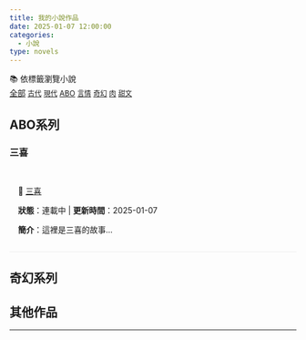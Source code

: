 ```yaml
---
title: 我的小說作品
date: 2025-01-07 12:00:00
categories: 
  - 小說
type: novels
---
```


<style>
.post-body h2,
.post-body h3 {
  position: absolute;
  left: -9999px;
  height: 1px;
  width: 1px;
  overflow: hidden;
}


/* TOC 展開收合樣式 */
.post-toc .nav-child {
  display: none;
}
.post-toc .nav-item.expanded > .nav-child {
  display: block;
}
.post-toc .nav-level-2 > .nav-link::before {
  content: "▶ ";
  font-size: 0.8em;
  color: #666;
  margin-right: 5px;
}
.post-toc .nav-item.expanded > .nav-link::before {
  content: "▼ ";
}
</style>

<script>
document.addEventListener('DOMContentLoaded', function() {
  // 為所有二級目錄項目添加點擊事件
  const level2Items = document.querySelectorAll('.post-toc .nav-level-2');
  
  level2Items.forEach(function(item) {
    const link = item.querySelector('.nav-link');
    const childNav = item.querySelector('.nav-child');
    
    if (childNav) {
      link.addEventListener('click', function(e) {
        e.preventDefault();
        // 只切換展開狀態，不跳轉
        item.classList.toggle('expanded');
      });
    }
  });
  
  // 為三級項目（小說名稱）添加跳轉功能
  const level3Items = document.querySelectorAll('.post-toc .nav-level-3 .nav-link');
  level3Items.forEach(function(link) {
    link.addEventListener('click', function(e) {
      e.preventDefault();
      const href = link.getAttribute('href');
      console.log('Clicked href:', href);
      
      if (href && href.startsWith('#')) {
        // 解碼 URL 編碼的錨點
        const decodedHref = decodeURIComponent(href);
        console.log('Decoded href:', decodedHref);
        
        // 根據錨點找到對應的小說連結
        const targetElement = document.querySelector(decodedHref);
        console.log('Target element:', targetElement);
        
        if (targetElement) {
          // 查找緊接著的內容元素 (現在是 novel-item div)
          let nextElement = targetElement.nextElementSibling;
          console.log('Next element:', nextElement);
          
          if (nextElement && nextElement.classList.contains('novel-item')) {
            // 在 novel-item div 內部尋找小說連結
            const novelLink = nextElement.querySelector('a[href$=".html"]');
            console.log('Novel link found:', novelLink);
            
            if (novelLink) {
              // 直接跳轉到小說頁面
              const novelHref = novelLink.getAttribute('href');
              console.log('Redirecting to:', novelHref);
              window.location.href = novelHref;
            } else {
              console.log('No novel link found, scrolling to position');
              targetElement.scrollIntoView({ behavior: 'smooth', block: 'start' });
            }
          } else {
            // 回退到舊邏輯：查找 p 標籤
            while (nextElement && nextElement.tagName !== 'P') {
              nextElement = nextElement.nextElementSibling;
            }
            
            if (nextElement) {
              const novelLink = nextElement.querySelector('a[href$=".html"]');
              console.log('Novel link found (fallback):', novelLink);
              
              if (novelLink) {
                const novelHref = novelLink.getAttribute('href');
                console.log('Redirecting to (fallback):', novelHref);
                window.location.href = novelHref;
              } else {
                console.log('No novel link found, scrolling to position');
                nextElement.scrollIntoView({ behavior: 'smooth', block: 'start' });
              }
            } else {
              console.log('No next element found');
            }
          }
        }
      }
    });
  });
});
</script>

<!-- 小說標籤雲 (使用 Next 原生樣式) -->
<div class="tag-cloud">
  <div class="tag-cloud-title">
    📚 依標籤瀏覽小說
  </div>
  <div class="tag-cloud-tags">
    <a href="#" class="tag-cloud-0" style="font-size: 14px;" data-tag="all">全部</a>
    <a href="#" class="tag-cloud-0" style="font-size: 12px;" data-tag="古代">古代</a>
    <a href="#" class="tag-cloud-0" style="font-size: 12px;" data-tag="現代">現代</a>
    <a href="#" class="tag-cloud-0" style="font-size: 13px;" data-tag="ABO">ABO</a>
    <a href="#" class="tag-cloud-0" style="font-size: 12px;" data-tag="言情">言情</a>
    <a href="#" class="tag-cloud-0" style="font-size: 12px;" data-tag="奇幻">奇幻</a>
    <a href="#" class="tag-cloud-0" style="font-size: 12px;" data-tag="肉">肉</a>
    <a href="#" class="tag-cloud-0" style="font-size: 12px;" data-tag="甜文">甜文</a>
  </div>
</div>

<script>
// 使用 Next 原生樣式的小說標籤篩選
document.addEventListener('DOMContentLoaded', function() {
  const tagLinks = document.querySelectorAll('.tag-cloud-tags a[data-tag]');
  const novelItems = document.querySelectorAll('.novel-item');
  
  tagLinks.forEach(link => {
    link.addEventListener('click', function(e) {
      e.preventDefault();
      const selectedTag = this.getAttribute('data-tag');
      
      // 更新標籤樣式 - 使用 Next 的 active 狀態
      tagLinks.forEach(l => {
        l.style.fontWeight = 'normal';
        l.style.textDecoration = 'none';
      });
      this.style.fontWeight = 'bold';
      this.style.textDecoration = 'underline';
      
      // 篩選小說
      novelItems.forEach(item => {
        const tags = item.getAttribute('data-tags');
        if (selectedTag === 'all' || (tags && tags.includes(selectedTag))) {
          item.style.display = 'block';
        } else {
          item.style.display = 'none';
        }
      });
    });
  });
  
  // 預設選中全部
  const allTag = document.querySelector('.tag-cloud-tags a[data-tag="all"]');
  if (allTag) {
    allTag.style.fontWeight = 'bold';
    allTag.style.textDecoration = 'underline';
  }
});
</script>

## ABO系列

### 三喜
<div class="novel-item" data-tags="古代,肉,ABO" style="margin-bottom: 20px; padding: 15px; border-bottom: 1px solid #eee;">

📖 [三喜](./ABO/三喜.html)

**狀態**：連載中 | **更新時間**：2025-01-07

**簡介**：這裡是三喜的故事...

<!-- 標籤：#古代 #肉 #ABO -->
</div>

## 奇幻系列

## 其他作品

---

<!-- 新增小說模板：

### 小說標題
<div class="novel-item" data-tags="標籤1,標籤2,分類" style="margin-bottom: 20px; padding: 15px; border-bottom: 1px solid #eee;">

📖 [小說標題](./資料夾/檔案名稱.html)

**狀態**：連載中/完結 | **更新時間**：YYYY-MM-DD

**簡介**：簡短描述...

<!-- 標籤：#標籤1 #標籤2 #分類 -->
</div>
